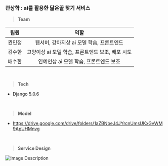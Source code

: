 ### 관상학 : ai를 활용한 닮은꼴 찾기 서비스

> **Team**

|팀원|역할|
|:---:|:---:|
|권민정|웹서버, 강아지상 ai 모델 학습, 프론트엔드|
|김수한|고양이상 ai 모델 학습, 프론트엔드 보조, 배포 시도|
|배수한|연예인상 ai 모델 학습, 프론트엔드 보조|
<br>

> **Tech**
- Django 5.0.6
<br>

> **Model**
- https://drive.google.com/drive/folders/1aZBNbeJ4JYrcnUmsUKxGvWM9ApUHMnvg
<br>

> **Service Design**
<img src="https://github.com/nyryngji/ai_physiognomy/assets/105197496/4c6592b3-328a-4897-9fe7-16254dde210a" alt="Image Description"/>
